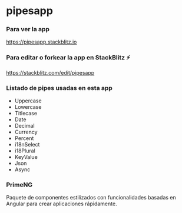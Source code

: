 # pipesapp

### Para ver la app 

https://pipesapp.stackblitz.io

### Para editar o forkear la app  en StackBlitz ⚡️

https://stackblitz.com/edit/pipesapp

### Listado de pipes usadas en esta app 

- Uppercase
- Lowercase
- Titlecase
- Date
- Decimal
- Currency 
- Percent
- i18nSelect
- i18Plural 
- KeyValue
- Json 
- Async 


### PrimeNG

Paquete de componentes estilizados con funcionalidades basadas en Angular para crear aplicaciones rápidamente.


